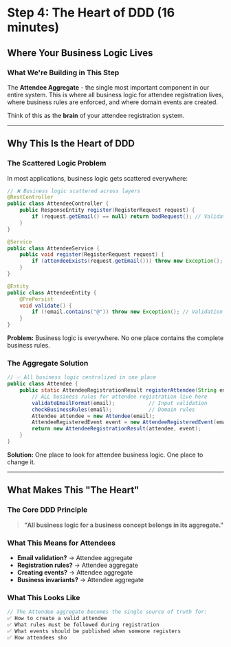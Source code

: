 # Step 4: The Heart of DDD (16 minutes)

## Where Your Business Logic Lives

### What We're Building in This Step

The **Attendee Aggregate** - the single most important component in our entire system. This is where all business logic for attendee registration lives, where business rules are enforced, and where domain events are created.

Think of this as the **brain** of your attendee registration system.

---

## Why This Is the Heart of DDD

### The Scattered Logic Problem

In most applications, business logic gets scattered everywhere:

```java
// ❌ Business logic scattered across layers
@RestController
public class AttendeeController {
    public ResponseEntity register(RegisterRequest request) {
        if (request.getEmail() == null) return badRequest(); // Validation in controller
    }
}

@Service
public class AttendeeService {
    public void register(RegisterRequest request) {
        if (attendeeExists(request.getEmail())) throw new Exception(); // Business rule in service
    }
}

@Entity
public class AttendeeEntity {
    @PrePersist
    void validate() {
        if (!email.contains("@")) throw new Exception(); // Validation in entity
    }
}
```

**Problem:** Business logic is everywhere. No one place contains the complete business rules.

### The Aggregate Solution

```java
// ✅ All business logic centralized in one place
public class Attendee {
    public static AttendeeRegistrationResult registerAttendee(String email) {
        // ALL business rules for attendee registration live here
        validateEmailFormat(email);           // Input validation
        checkBusinessRules(email);            // Domain rules
        Attendee attendee = new Attendee(email);
        AttendeeRegisteredEvent event = new AttendeeRegisteredEvent(email);
        return new AttendeeRegistrationResult(attendee, event);
    }
}
```

**Solution:** One place to look for attendee business logic. One place to change it.

---

## What Makes This "The Heart"

### The Core DDD Principle

> **"All business logic for a business concept belongs in its aggregate."**

### What This Means for Attendees

- **Email validation?** → Attendee aggregate
- **Registration rules?** → Attendee aggregate
- **Creating events?** → Attendee aggregate
- **Business invariants?** → Attendee aggregate

### What This Looks Like

```java
// The Attendee aggregate becomes the single source of truth for:
✅ How to create a valid attendee
✅ What rules must be followed during registration
✅ What events should be published when someone registers
✅ How attendees sho
```
